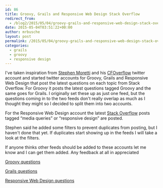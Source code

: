 ```yaml
---
id: 86
title: Groovy, Grails and Responsive Web Design Stack Overflow
redirect_from:
  - /blog2/2015/05/04/groovy-grails-and-responsive-web-design-stack-overflow/
date: 2015-05-04T03:51:22+00:00
author: mrbusche
layout: post
permalink: /2015/05/04/groovy-grails-and-responsive-web-design-stack-overflow/
categories:
  - grails
  - groovy
  - responsive design
---
```


I've taken inspiration from [Stephen Moretti](https://twitter.com/grailsOverflow) and his [CFOverflow](https://twitter.com/cfOverflow) twitter account and started twitter accounts for Groovy, Grails and Responsive Web Design that post the latest questions on each topic from Stack Overflow. For Groovy it posts the latest questions tagged Groovy and the same goes for Grails. I originally set these up as just one feed, but the questions coming in to the two feeds don't really overlap as much as I thought they might so I decided to split them into two accounts.

For the Responsive Web Design account the latest [Stack Overflow](https://stackoverflow.com/) posts tagged &#8220;media queries&#8221; or &#8220;responsive design&#8221; are posted.

Stephen said he added some filters to prevent duplicates from posting, but I haven't done that yet. If duplicates start showing up in the feeds I will take a look at the filters.

If anyone thinks other feeds should be added to these accounts let me know and I can get them added. Any feedback at all in appreciated

<a href="https://twitter.com/groovyOverflow" target="_blank">Groovy questions</a>

<a href="https://twitter.com/grailsOverflow" target="_blank">Grails questions</a>

<a href="https://twitter.com/rwdOverflow" target="_blank">Responsive Web Design questions</a>
